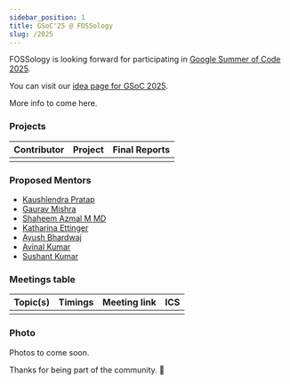 ```yaml
---
sidebar_position: 1
title: GSoC'25 @ FOSSology
slug: /2025
---
```


<!--
SPDX-License-Identifier: CC-BY-SA-4.0

SPDX-FileCopyrightText: 2025 Kaushlendra Pratap <kaushlendra-pratap.singh@siemens.com>
SPDX-FileCopyrightText: 2025 Siemens AG
-->

FOSSology is looking forward for participating in
[Google Summer of Code 2025](https://opensource.googleblog.com/2025/01/google-summer-of-code-2025-is-here.html).

You can visit our [idea page for GSoC 2025](GSoC-projects.md).

More info to come here.

### Projects

[//]: # "Following are the important links to projects."

| Contributor | Project | Final Reports |
|:------------|:--------|:--------------|
|             |         |               |

### Proposed Mentors

- [Kaushlendra Pratap](https://github.com/Kaushl2208)
- [Gaurav Mishra](https://github.com/GMishx)
- [Shaheem Azmal M MD](https://github.com/shaheemazmalmmd)
- [Katharina Ettinger](https://github.com/EttingerK)
- [Ayush Bhardwaj](https://github.com/hastagAB)
- [Avinal Kumar](https://github.com/avinal)
- [Sushant Kumar](https://github.com/its-sushant)

### Meetings table

| Topic(s) | Timings | Meeting link | ICS |
|:---------|:--------|:-------------|:----|
|          |         |              |     |

### Photo

Photos to come soon.

Thanks for being part of the community. 💚

